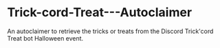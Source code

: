 # Trick-cord-Treat---Autoclaimer
An autoclaimer to retrieve the tricks or treats from the Discord Trick'cord Treat bot Halloween event.

